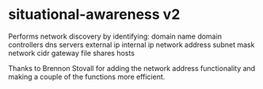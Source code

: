 # situational-awareness v2

Performs network discovery by identifying:
domain name
domain controllers
dns servers
external ip
internal ip
network address
subnet mask
network cidr
gateway
file shares
hosts

Thanks to Brennon Stovall for adding the network address functionality and making a couple of the functions more efficient.
